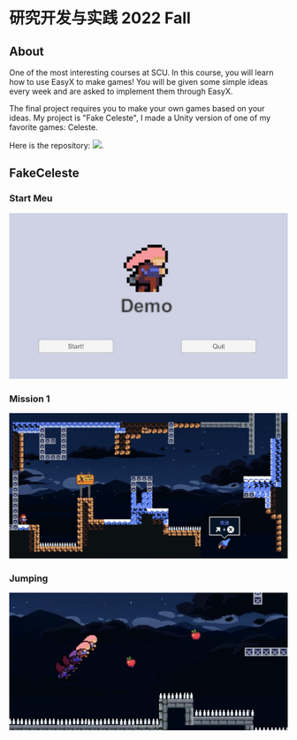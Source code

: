 # 研究开发与实践 2022 Fall

## About

One of the most interesting courses at SCU. In this course, you will learn how to use EasyX to make games! You will be given some simple ideas every week and are asked to implement them through EasyX.

The final project requires you to make your own games based on your ideas. My project is "Fake Celeste", I made a Unity version of one of my favorite games: Celeste.

Here is the repository: [![](https://img.shields.io/badge/Github-SCUDev-blue)](https://github.com/MorrisHohoho/SCUDev).

## FakeCeleste
### Start Meu
![Alt text](./assets/image.png)
### Mission 1
![Alt text](./assets/image-1.png)
### Jumping
![Alt text](./assets/image-2.png)